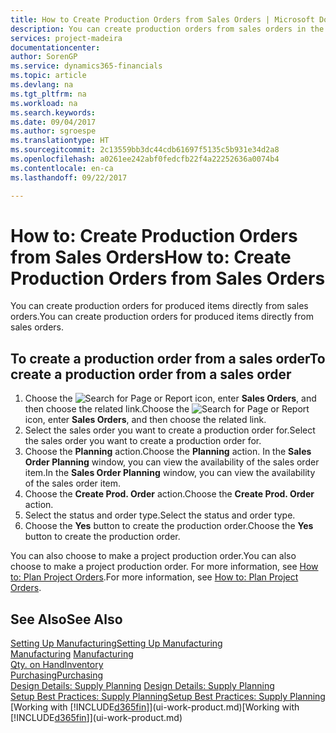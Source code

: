 ```yaml
---
title: How to Create Production Orders from Sales Orders | Microsoft Docs
description: You can create production orders from sales orders in the Sales & Marketing department.
services: project-madeira
documentationcenter: 
author: SorenGP
ms.service: dynamics365-financials
ms.topic: article
ms.devlang: na
ms.tgt_pltfrm: na
ms.workload: na
ms.search.keywords: 
ms.date: 09/04/2017
ms.author: sgroespe
ms.translationtype: HT
ms.sourcegitcommit: 2c13559bb3dc44cdb61697f5135c5b931e34d2a8
ms.openlocfilehash: a0261ee242abf0fedcfb22f4a22252636a0074b4
ms.contentlocale: en-ca
ms.lasthandoff: 09/22/2017

---
```

# <a name="how-to-create-production-orders-from-sales-orders"></a><span data-ttu-id="3c3f5-103">How to: Create Production Orders from Sales Orders</span><span class="sxs-lookup"><span data-stu-id="3c3f5-103">How to: Create Production Orders from Sales Orders</span></span>
<span data-ttu-id="3c3f5-104">You can create production orders for produced items directly from sales orders.</span><span class="sxs-lookup"><span data-stu-id="3c3f5-104">You can create production orders for produced items directly from sales orders.</span></span>  

## <a name="to-create-a-production-order-from-a-sales-order"></a><span data-ttu-id="3c3f5-105">To create a production order from a sales order</span><span class="sxs-lookup"><span data-stu-id="3c3f5-105">To create a production order from a sales order</span></span>  

1.  <span data-ttu-id="3c3f5-106">Choose the ![Search for Page or Report](media/ui-search/search_small.png "Search for Page or Report icon") icon, enter **Sales Orders**, and then choose the related link.</span><span class="sxs-lookup"><span data-stu-id="3c3f5-106">Choose the ![Search for Page or Report](media/ui-search/search_small.png "Search for Page or Report icon") icon, enter **Sales Orders**, and then choose the related link.</span></span>  
2.  <span data-ttu-id="3c3f5-107">Select the sales order you want to create a production order for.</span><span class="sxs-lookup"><span data-stu-id="3c3f5-107">Select the sales order you want to create a production order for.</span></span>  
3.  <span data-ttu-id="3c3f5-108">Choose the **Planning** action.</span><span class="sxs-lookup"><span data-stu-id="3c3f5-108">Choose the **Planning** action.</span></span> <span data-ttu-id="3c3f5-109">In the **Sales Order Planning** window, you can view the availability of the sales order item.</span><span class="sxs-lookup"><span data-stu-id="3c3f5-109">In the **Sales Order Planning** window, you can view the availability of the sales order item.</span></span>  
4.  <span data-ttu-id="3c3f5-110">Choose the **Create Prod. Order** action.</span><span class="sxs-lookup"><span data-stu-id="3c3f5-110">Choose the **Create Prod. Order** action.</span></span>  
5.  <span data-ttu-id="3c3f5-111">Select the status and order type.</span><span class="sxs-lookup"><span data-stu-id="3c3f5-111">Select the status and order type.</span></span>  
6.  <span data-ttu-id="3c3f5-112">Choose the **Yes** button to create the production order.</span><span class="sxs-lookup"><span data-stu-id="3c3f5-112">Choose the **Yes** button to create the production order.</span></span>

<span data-ttu-id="3c3f5-113">You can also choose to make a project production order.</span><span class="sxs-lookup"><span data-stu-id="3c3f5-113">You can also choose to make a project production order.</span></span> <span data-ttu-id="3c3f5-114">For more information, see [How to: Plan Project Orders](production-how-to-plan-project-orders.md).</span><span class="sxs-lookup"><span data-stu-id="3c3f5-114">For more information, see [How to: Plan Project Orders](production-how-to-plan-project-orders.md).</span></span>   

## <a name="see-also"></a><span data-ttu-id="3c3f5-115">See Also</span><span class="sxs-lookup"><span data-stu-id="3c3f5-115">See Also</span></span>  
[<span data-ttu-id="3c3f5-116">Setting Up Manufacturing</span><span class="sxs-lookup"><span data-stu-id="3c3f5-116">Setting Up Manufacturing</span></span>](production-configure-production-processes.md)  
<span data-ttu-id="3c3f5-117">[Manufacturing](production-manage-manufacturing.md)  </span><span class="sxs-lookup"><span data-stu-id="3c3f5-117">[Manufacturing](production-manage-manufacturing.md)  </span></span>  
[<span data-ttu-id="3c3f5-118">Qty. on Hand</span><span class="sxs-lookup"><span data-stu-id="3c3f5-118">Inventory</span></span>](inventory-manage-inventory.md)  
[<span data-ttu-id="3c3f5-119">Purchasing</span><span class="sxs-lookup"><span data-stu-id="3c3f5-119">Purchasing</span></span>](purchasing-manage-purchasing.md)  
<span data-ttu-id="3c3f5-120">[Design Details: Supply Planning](design-details-supply-planning.md) </span><span class="sxs-lookup"><span data-stu-id="3c3f5-120">[Design Details: Supply Planning](design-details-supply-planning.md) </span></span>  
[<span data-ttu-id="3c3f5-121">Setup Best Practices: Supply Planning</span><span class="sxs-lookup"><span data-stu-id="3c3f5-121">Setup Best Practices: Supply Planning</span></span>](setup-best-practices-supply-planning.md)  
<span data-ttu-id="3c3f5-122">[Working with [!INCLUDE[d365fin](includes/d365fin_md.md)]](ui-work-product.md)</span><span class="sxs-lookup"><span data-stu-id="3c3f5-122">[Working with [!INCLUDE[d365fin](includes/d365fin_md.md)]](ui-work-product.md)</span></span>

